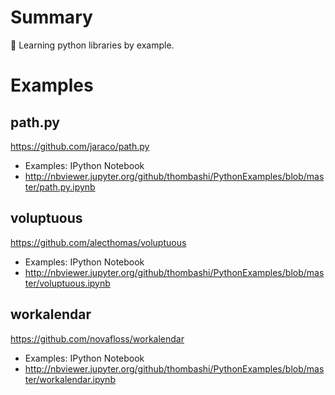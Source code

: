 # Summary
:notebook_with_decorative_cover: Learning python libraries by example.


# Examples
## path.py
https://github.com/jaraco/path.py

- Examples: IPython Notebook
 - http://nbviewer.jupyter.org/github/thombashi/PythonExamples/blob/master/path.py.ipynb


## voluptuous
https://github.com/alecthomas/voluptuous

- Examples: IPython Notebook
 - http://nbviewer.jupyter.org/github/thombashi/PythonExamples/blob/master/voluptuous.ipynb


## workalendar
https://github.com/novafloss/workalendar

- Examples: IPython Notebook
 - http://nbviewer.jupyter.org/github/thombashi/PythonExamples/blob/master/workalendar.ipynb
